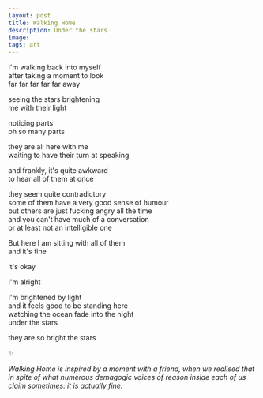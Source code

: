 ```yaml
---
layout: post
title: Walking Home
description: Under the stars
image: 
tags: art
---
```


I'm walking back into myself<br>
after taking a moment to look<br>
far far far far far away<br>

seeing the stars brightening<br> 
me with their light<br>

noticing parts<br>
oh so many parts<br>

they are all here with me<br>
waiting to have their turn at speaking<br>

and frankly, it's quite awkward<br>
to hear all of them at once<br>

they seem quite contradictory<br>
some of them have a very good sense of humour<br>
but others are just fucking angry all the time<br>
and you can't have much of a conversation<br>
or at least not an intelligible one<br>

But here I am sitting with all of them<br>
and it's fine<br>

it's okay<br>

I'm alright<br>

I'm brightened by light<br>
and it feels good to be standing here<br> 
watching the ocean fade into the night <br>
under the stars<br>

they are so bright the stars<br>

✨

*Walking Home is inspired by a moment with a friend, when we realised that in spite of what numerous demagogic voices of reason inside each of us claim sometimes: it is actually fine.*